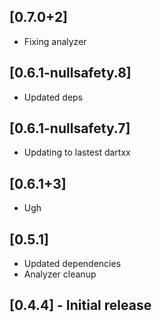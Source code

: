 ## [0.7.0+2]
 * Fixing analyzer

## [0.6.1-nullsafety.8]
 * Updated deps

## [0.6.1-nullsafety.7]
 * Updating to lastest dartxx

## [0.6.1+3]
 * Ugh

## [0.5.1]
 * Updated dependencies
 * Analyzer cleanup
## [0.4.4] - Initial release

